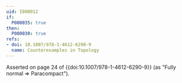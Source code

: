 ```yaml
---
uid: I000012
if:
  P000035: true
then:
  P000030: true
refs:
- doi: 10.1007/978-1-4612-6290-9
  name: Counterexamples in Topology
---
```



Asserted on page 24 of {{doi:10.1007/978-1-4612-6290-9}}
(as "Fully normal => Paracompact").
